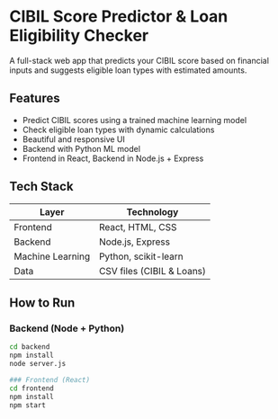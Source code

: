 #  CIBIL Score Predictor & Loan Eligibility Checker

A full-stack web app that predicts your CIBIL score based on financial inputs and suggests eligible loan types with estimated amounts.

##  Features

-  Predict CIBIL scores using a trained machine learning model
-  Check eligible loan types with dynamic calculations
-  Beautiful and responsive UI
-  Backend with Python ML model
-  Frontend in React, Backend in Node.js + Express

##  Tech Stack

| Layer       | Technology                |
|-------------|---------------------------|
| Frontend    | React, HTML, CSS          |
| Backend     | Node.js, Express          |
| Machine Learning | Python, scikit-learn |
| Data        | CSV files (CIBIL & Loans) |


##  How to Run

### Backend (Node + Python)
```bash
cd backend
npm install
node server.js

### Frontend (React)
cd frontend
npm install
npm start
